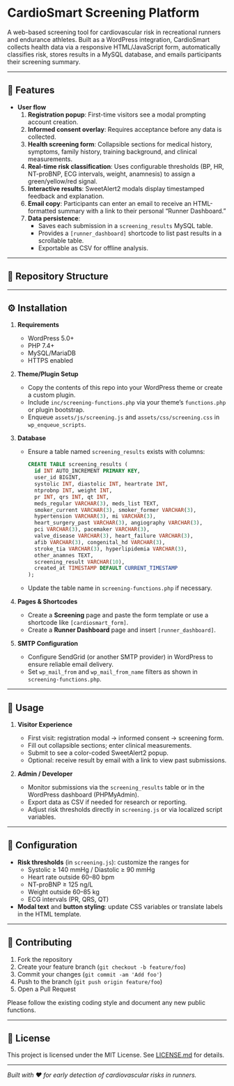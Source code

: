 # CardioSmart Screening Platform

A web-based screening tool for cardiovascular risk in recreational runners and endurance athletes. Built as a WordPress integration, CardioSmart collects health data via a responsive HTML/JavaScript form, automatically classifies risk, stores results in a MySQL database, and emails participants their screening summary.

---

## 🚀 Features

- **User flow**  
  1. **Registration popup**: First-time visitors see a modal prompting account creation.  
  2. **Informed consent overlay**: Requires acceptance before any data is collected.  
  3. **Health screening form**: Collapsible sections for medical history, symptoms, family history, training background, and clinical measurements.  
  4. **Real-time risk classification**: Uses configurable thresholds (BP, HR, NT-proBNP, ECG intervals, weight, anamnesis) to assign a green/yellow/red signal.  
  5. **Interactive results**: SweetAlert2 modals display timestamped feedback and explanation.  
  6. **Email copy**: Participants can enter an email to receive an HTML-formatted summary with a link to their personal “Runner Dashboard.”  
  7. **Data persistence**:  
     - Saves each submission in a `screening_results` MySQL table.  
     - Provides a `[runner_dashboard]` shortcode to list past results in a scrollable table.  
     - Exportable as CSV for offline analysis.

---

## 📁 Repository Structure


---

## ⚙️ Installation

1. **Requirements**  
   - WordPress 5.0+  
   - PHP 7.4+  
   - MySQL/MariaDB  
   - HTTPS enabled  

2. **Theme/Plugin Setup**  
   - Copy the contents of this repo into your WordPress theme or create a custom plugin.  
   - Include `inc/screening-functions.php` via your theme’s `functions.php` or plugin bootstrap.  
   - Enqueue `assets/js/screening.js` and `assets/css/screening.css` in `wp_enqueue_scripts`.  

3. **Database**  
   - Ensure a table named `screening_results` exists with columns:  
     ```sql
     CREATE TABLE screening_results (
       id INT AUTO_INCREMENT PRIMARY KEY,
       user_id BIGINT,
       systolic INT, diastolic INT, heartrate INT,
       ntprobnp INT, weight INT,
       pr INT, qrs INT, qt INT,
       meds_regular VARCHAR(3), meds_list TEXT,
       smoker_current VARCHAR(3), smoker_former VARCHAR(3),
       hypertension VARCHAR(3), mi VARCHAR(3),
       heart_surgery_past VARCHAR(3), angiography VARCHAR(3),
       pci VARCHAR(3), pacemaker VARCHAR(3),
       valve_disease VARCHAR(3), heart_failure VARCHAR(3),
       afib VARCHAR(3), congenital_hd VARCHAR(3),
       stroke_tia VARCHAR(3), hyperlipidemia VARCHAR(3),
       other_anamnes TEXT,
       screening_result VARCHAR(10),
       created_at TIMESTAMP DEFAULT CURRENT_TIMESTAMP
     );
     ```
   - Update the table name in `screening-functions.php` if necessary.

4. **Pages & Shortcodes**  
   - Create a **Screening** page and paste the form template or use a shortcode like `[cardiosmart_form]`.  
   - Create a **Runner Dashboard** page and insert `[runner_dashboard]`.

5. **SMTP Configuration**  
   - Configure SendGrid (or another SMTP provider) in WordPress to ensure reliable email delivery.  
   - Set `wp_mail_from` and `wp_mail_from_name` filters as shown in `screening-functions.php`.

---

## 📖 Usage

1. **Visitor Experience**  
   - First visit: registration modal → informed consent → screening form.  
   - Fill out collapsible sections; enter clinical measurements.  
   - Submit to see a color-coded SweetAlert2 popup.  
   - Optional: receive result by email with a link to view past submissions.

2. **Admin / Developer**  
   - Monitor submissions via the `screening_results` table or in the WordPress dashboard (PHPMyAdmin).  
   - Export data as CSV if needed for research or reporting.  
   - Adjust risk thresholds directly in `screening.js` or via localized script variables.

---

## 🔧 Configuration

- **Risk thresholds** (in `screening.js`): customize the ranges for  
  - Systolic ≥ 140 mmHg / Diastolic ≥ 90 mmHg  
  - Heart rate outside 60–80 bpm  
  - NT-proBNP ≥ 125 ng/L  
  - Weight outside 60–85 kg  
  - ECG intervals (PR, QRS, QT)  
- **Modal text** and **button styling**: update CSS variables or translate labels in the HTML template.

---

## 🤝 Contributing

1. Fork the repository  
2. Create your feature branch (`git checkout -b feature/foo`)  
3. Commit your changes (`git commit -am 'Add foo'`)  
4. Push to the branch (`git push origin feature/foo`)  
5. Open a Pull Request  

Please follow the existing coding style and document any new public functions.

---

## 📜 License

This project is licensed under the MIT License. See [LICENSE.md](LICENSE.md) for details.

---

*Built with ❤️ for early detection of cardiovascular risks in runners.*  
